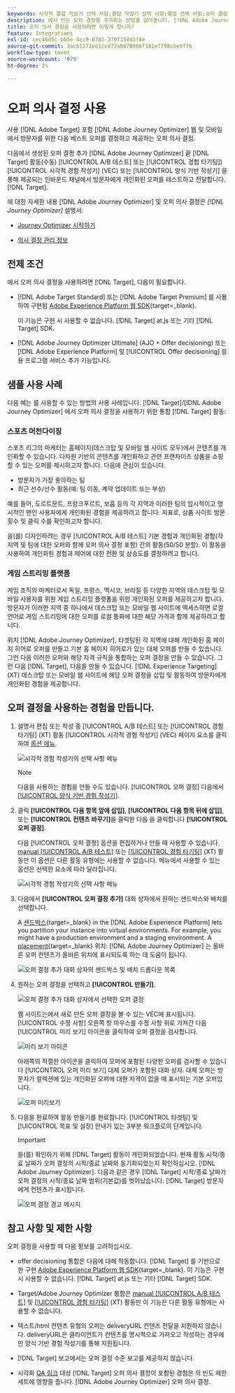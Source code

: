 ```yaml
---
keywords: 시각적 경험 작성기 선택 사항;경험 작성기 선택 사항;경험 선택 사항;오퍼 결정;offer decisioning;ajo;여정 최적화 도구
description: 에서 만든 오퍼 결정을 추가하는 방법을 알아봅니다. [!DNL Adobe Journey Optimizer] (을)를 선택합니다.
title: 오퍼 의사 결정을 사용하려면 어떻게 합니까?
feature: Integrations
exl-id: cec46d5c-bb5e-4cc9-8785-370f158d3f8e
source-git-commit: 3ac61272ee1ccd72a8670966f181e7798cbe9f76
workflow-type: tm+mt
source-wordcount: '979'
ht-degree: 2%

---
```


# 오퍼 의사 결정 사용

사용 [!DNL Adobe Target] 포함 [!DNL Adobe Journey Optimizer] 웹 및 모바일에서 방문자를 위한 다음 베스트 오퍼를 결정하고 제공하는 오퍼 의사 결정.

다음에서 생성된 오퍼 결정 추가 [!DNL Adobe Journey Optimizer] 끝 [!DNL Target] 활동(수동) [!UICONTROL A/B 테스트] 또는 [!UICONTROL 경험 타기팅]) [!UICONTROL 시각적 경험 작성기] (VEC) 또는 [!UICONTROL 양식 기반 작성기] 을 통해 제공되는 인바운드 채널에서 방문자에게 개인화된 오퍼를 테스트하고 전달합니다. [!DNL Target].

에 대한 자세한 내용 [!DNL Adobe Journey Optimizer] 및 오퍼 의사 결정은 *[!DNL Journey Optimizer]* 설명서:

* [Journey Optimizer 시작하기](https://experienceleague.adobe.com/docs/journey-optimizer/using/get-started/get-started.html)

* [의사 결정 관리 정보](https://experienceleague.adobe.com/docs/journey-optimizer/using/offer-decisioniong/get-started/starting-offer-decisioning.html)

## 전제 조건

에서 오퍼 의사 결정을 사용하려면 [!DNL Target], 다음이 필요합니다.

* [!DNL Adobe Target Standard] 또는 [!DNL Adobe Target Premium] 를 사용하여 구현됨 [Adobe Experience Platform 웹 SDK](https://developer.adobe.com/target/implement/client-side/aep-web-sdk/){target=_blank}.

   이 기능은 구현 시 사용할 수 없습니다. [!DNL Target] at.js 또는 기타 [!DNL Target] SDK.

* [!DNL Adobe Journey Optimizer Ultimate] (AJO + Offer decisioning) 또는 [!DNL Adobe Experience Platform] 및 [!UICONTROL Offer decisioning] 응용 프로그램 서비스 추가 기능입니다.

## 샘플 사용 사례

다음 예는 를 사용할 수 있는 방법의 사용 사례입니다. [!DNL Target]/[!DNL Adobe Journey Optimizer] 에서 오퍼 의사 결정을 사용하기 위한 통합 [!DNL Target] 활동:

### 스포츠 머천다이징

스포츠 리그의 마케터는 홈페이지(데스크탑 및 모바일 웹 사이트 모두)에서 콘텐츠를 개인화할 수 있습니다. 다차원 기반의 콘텐츠를 개인화하고 관련 프랜차이즈 상품을 쇼핑할 수 있는 오퍼를 제시하고자 합니다. 다음에 관심이 있습니다.

* 방문자가 가장 좋아하는 팀
* 최근 선수/선수 활동(예: 팀 이동, 계약 업데이트 또는 부상)

예를 들어, 도르트문트, 프랑크푸르트, 보훔 등의 각 지역과 이러한 팀의 암시적이고 명시적인 팬인 사용자에게 개인화된 경험을 제공하려고 합니다. 지표로, 상품 사이트 방문 횟수 및 클릭 수를 확인하고자 합니다.

을(를) 디자인하려는 경우 [!UICONTROL A/B 테스트] 기본 경험과 개인화된 경험(각 지역 및 팀에 대한 오퍼와 함께 오퍼 의사 결정 포함) 간의 활동(50/50 분할). 이 활동을 사용하여 개인화된 경험과 제어에 대한 전환 및 상승도를 결정하려고 합니다.

### 게임 스트리밍 플랫폼

게임 조직의 마케터로서 독일, 프랑스, 멕시코, 브라질 등 다양한 지역의 데스크탑 및 모바일 사용자를 위한 게임 스트리밍 플랫폼을 위한 개인화된 오퍼를 제공하고자 합니다. 방문자가 이러한 지역 중 하나에서 데스크탑 또는 모바일 웹 사이트에 액세스하면 로컬 언어로 게임 스트리밍에 대한 오퍼를 로컬 통화에 대한 해당 가격과 함께 제공하려고 합니다.

위치 [!DNL Adobe Journey Optimizer], 타겟팅된 각 지역에 대해 개인화된 홈 페이지 히어로 오퍼를 만들고 기본 홈 페이지 히어로가 있는 대체 오퍼를 만들 수 있습니다. 그런 다음 이러한 오퍼와 해당 자격 규칙을 통합하는 오퍼 결정을 만들 수 있습니다. 그런 다음 [!DNL Target], 다음을 만들 수 있습니다. [!DNL Experience Targeting] (XT) 데스크탑 또는 모바일 웹 사이트에 해당 오퍼 결정을 삽입 및 활동하여 방문자에게 개인화된 경험을 제공합니다.

## 오퍼 결정을 사용하는 경험을 만듭니다.

1. 설명서 편집 또는 작성 중 [!UICONTROL A/B 테스트] 또는 [!UICONTROL 경험 타기팅] (XT) 활동 [!UICONTROL 시각적 경험 작성기] (VEC) 페이지 요소를 클릭하여 [옵션 메뉴](/help/main/c-experiences/c-visual-experience-composer/viztarget-options.md).

   ![시각적 경험 작성기의 선택 사항 메뉴](assets/options-menu1.png)

   >[!NOTE]
   >
   >다음을 사용하는 경험을 만들 수도 있습니다. [!UICONTROL 오퍼 결정] 다음에서 [[!UICONTROL 양식 기반 경험 작성기]](/help/main/c-experiences/form-experience-composer.md).

1. 클릭 **[!UICONTROL 다음 항목 앞에 삽입]**, **[!UICONTROL 다음 항목 뒤에 삽입]**, 또는 **[!UICONTROL 컨텐츠 바꾸기]**&#x200B;을 클릭한 다음 을 클릭합니다 **[!UICONTROL 오퍼 결정]**.

   다음 [!UICONTROL 오퍼 결정] 옵션을 편집하거나 만들 때 사용할 수 있습니다. [manual [!UICONTROL A/B 테스트]](/help/main/c-activities/t-test-ab/test-ab.md#types) 또는 [[!UICONTROL 경험 타기팅]](/help/main/c-activities/t-experience-target/experience-target.md) (XT) 활동만 이 옵션은 다른 활동 유형에는 사용할 수 없습니다. 메뉴에서 사용할 수 있는 옵션은 선택한 요소에 따라 달라집니다.

   ![시각적 경험 작성기의 선택 사항 메뉴](assets/options-menu.png)

1. 다음에서 **[!UICONTROL 오퍼 결정 추가]** 대화 상자에서 원하는 샌드박스와 배치를 선택합니다.

   A [샌드박스](https://experienceleague.adobe.com/docs/experience-platform/sandbox/ui/overview.html){target=_blank} in the [!DNL Adobe Experience Platform] lets you partition your instance into virtual environments. For example, you might have a production environment and a staging environment. A [placement](https://experienceleague.adobe.com/docs/journey-optimizer/using/offer-decisioniong/create-components/creating-placements.html){target=_blank} 위치: [!DNL Adobe Journey Optimizer] 는 올바른 오퍼 컨텐츠가 올바른 위치에 표시되도록 하는 데 도움이 됩니다.

   ![오퍼 결정 추가 대화 상자의 샌드박스 및 배치 드롭다운 목록](/help/main/c-integrating-target-with-mac/ajo/assets/sandbox-placement.png)

1. 원하는 오퍼 결정을 선택하고 **[!UICONTROL 만들기]**.

   ![오퍼 결정 추가 대화 상자에서 선택한 오퍼 결정](assets/offer-decision.png)

   웹 사이트는에서 새로 만든 오퍼 결정을 볼 수 있는 VEC에 표시됩니다. [!UICONTROL 수정 사항] 오른쪽 창 마우스를 수정 사항 위로 가져간 다음 [!UICONTROL 미리 보기] 아이콘을 클릭하여 오퍼 결정을 검사합니다.

   ![미리 보기 아이콘](assets/preview-icon.png)

   아래쪽의 적절한 아이콘을 클릭하여 오퍼에 포함된 다양한 오퍼를 검사할 수 있습니다 [!UICONTROL 오퍼 미리 보기] 대체 오퍼가 포함된 대화 상자. 대체 오퍼는 방문자가 컬렉션에 있는 개인화된 오퍼에 대한 자격이 없을 때 표시되는 기본 오퍼입니다.

   ![오퍼 미리보기](assets/offer-preview.png)

1. 다음을 완료하여 활동 만들기를 완료합니다. [!UICONTROL 타겟팅] 및 [!UICONTROL 목표 및 설정] 안내가 있는 3부분 워크플로의 단계입니다.

   >[!IMPORTANT]
   >
   >을(를) 확인하기 위해 [!DNL Target] 활동이 개인화되었습니다. 현재 활동 시작/종료 날짜가 오퍼 결정의 시작/종료 날짜와 동기화되었는지 확인하십시오. [!DNL Adobe Journey Optimizer]. 다음과 같은 경우 [!DNL Target] 시작/종료 날짜가 오퍼 결정의 시작/종료 날짜 범위(기본값)를 벗어났습니다. [!DNL Target] 방문자에게 컨텐츠가 표시됩니다.

   ![오퍼 결정 경고 메시지](/help/main/c-integrating-target-with-mac/ajo/assets/offer-decision-warning.png)

## 참고 사항 및 제한 사항

오퍼 결정을 사용할 때 다음 정보를 고려하십시오.

* offer decisioning 통합은 다음에 대해 작동합니다. [!DNL Target] 를 기반으로 한 구현 [Adobe Experience Platform 웹 SDK](https://developer.adobe.com/target/implement/client-side/aep-web-sdk/){target=_blank}. 이 기능은 구현 시 사용할 수 없습니다. [!DNL Target] at.js 또는 기타 [!DNL Target] SDK.

* Target/Adobe Journey Optimizer 통합은 [manual [!UICONTROL A/B 테스트]](/help/main/c-activities/t-test-ab/test-ab.md#types) 및 [[!UICONTROL 경험 타기팅]](/help/main/c-activities/t-experience-target/experience-target.md) (XT) 활동만 이 기능은 다른 활동 유형에는 사용할 수 없습니다.

* 텍스트/html 컨텐츠 유형의 오퍼는 deliveryURL 컨텐츠 전달을 지원하지 않습니다. deliveryURL은 클라이언트가 컨텐츠를 명시적으로 가져오고 작성하는 경우에만 양식 기반 경험 작성기를 통해 지원됩니다.

* [!DNL Target] 보고에서는 오퍼 결정 수준 보고를 제공하지 않습니다.

* 시각화 [QA 링크](/help/main/c-activities/c-activity-qa/activity-qa.md) 대상 [!DNL Target] 오퍼 의사 결정이 포함된 경험은 의 빈도 제한 세트에 영향을 줍니다. [!DNL Adobe Journey Optimizer] 오퍼 의사 결정.
